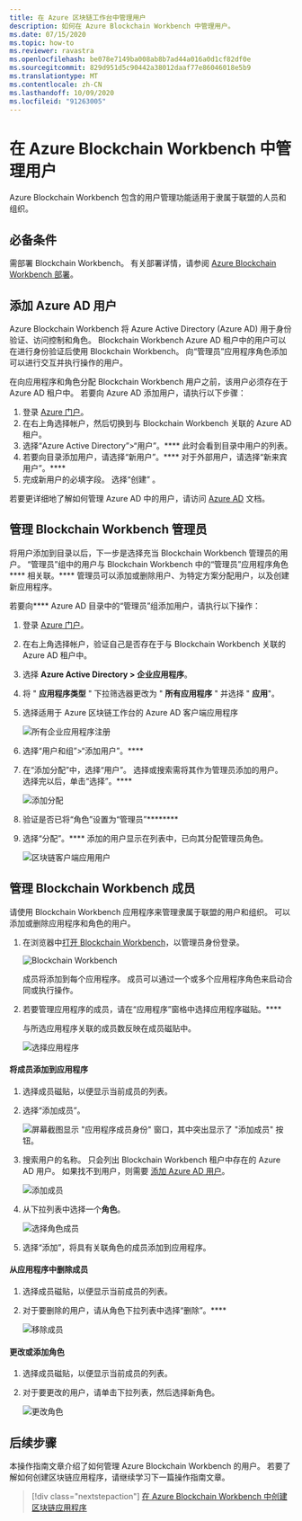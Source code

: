 ```yaml
---
title: 在 Azure 区块链工作台中管理用户
description: 如何在 Azure Blockchain Workbench 中管理用户。
ms.date: 07/15/2020
ms.topic: how-to
ms.reviewer: ravastra
ms.openlocfilehash: be078e7149ba008ab8b7ad44a016a0d1cf82df0e
ms.sourcegitcommit: 829d951d5c90442a38012daaf77e86046018e5b9
ms.translationtype: MT
ms.contentlocale: zh-CN
ms.lasthandoff: 10/09/2020
ms.locfileid: "91263005"
---
```

# <a name="manage-users-in-azure-blockchain-workbench"></a>在 Azure Blockchain Workbench 中管理用户

Azure Blockchain Workbench 包含的用户管理功能适用于隶属于联盟的人员和组织。

## <a name="prerequisites"></a>必备条件

需部署 Blockchain Workbench。 有关部署详情，请参阅 [Azure Blockchain Workbench 部署](deploy.md)。

## <a name="add-azure-ad-users"></a>添加 Azure AD 用户

Azure Blockchain Workbench 将 Azure Active Directory (Azure AD) 用于身份验证、访问控制和角色。 Blockchain Workbench Azure AD 租户中的用户可以在进行身份验证后使用 Blockchain Workbench。 向“管理员”应用程序角色添加可以进行交互并执行操作的用户。

在向应用程序和角色分配 Blockchain Workbench 用户之前，该用户必须存在于 Azure AD 租户中。 若要向 Azure AD 添加用户，请执行以下步骤：

1. 登录 [Azure 门户](https://portal.azure.com)。
1. 在右上角选择帐户，然后切换到与 Blockchain Workbench 关联的 Azure AD 租户。
1. 选择“Azure Active Directory”>“用户”。**** 此时会看到目录中用户的列表。
1. 若要向目录添加用户，请选择“新用户”。**** 对于外部用户，请选择“新来宾用户”。****
1. 完成新用户的必填字段。 选择“创建”  。

若要更详细地了解如何管理 Azure AD 中的用户，请访问 [Azure AD](../../active-directory/fundamentals/add-users-azure-active-directory.md) 文档。

## <a name="manage-blockchain-workbench-administrators"></a>管理 Blockchain Workbench 管理员

将用户添加到目录以后，下一步是选择充当 Blockchain Workbench 管理员的用户。 “管理员”组中的用户与 Blockchain Workbench 中的“管理员”应用程序角色**** 相关联。**** 管理员可以添加或删除用户、为特定方案分配用户，以及创建新应用程序。

若要向**** Azure AD 目录中的“管理员”组添加用户，请执行以下操作：

1. 登录 [Azure 门户](https://portal.azure.com)。
1. 在右上角选择帐户，验证自己是否存在于与 Blockchain Workbench 关联的 Azure AD 租户中。
1. 选择 **Azure Active Directory > 企业应用程序**。
1. 将 " **应用程序类型** " 下拉筛选器更改为 " **所有应用程序** " 并选择 " **应用**"。
1. 选择适用于 Azure 区块链工作台的 Azure AD 客户端应用程序

    ![所有企业应用程序注册](./media/manage-users/select-blockchain-client-app.png)

1. 选择“用户和组”>“添加用户”。****
1. 在“添加分配”中，选择“用户”。 选择或搜索需将其作为管理员添加的用户。 选择完以后，单击“选择”。****

    ![添加分配](./media/manage-users/add-user-assignment.png)

1. 验证是否已将“角色”设置为“管理员”********
1. 选择“分配”。**** 添加的用户显示在列表中，已向其分配管理员角色。

    ![区块链客户端应用用户](./media/manage-users/blockchain-admin-list.png)

## <a name="managing-blockchain-workbench-members"></a>管理 Blockchain Workbench 成员

请使用 Blockchain Workbench 应用程序来管理隶属于联盟的用户和组织。 可以添加或删除应用程序和角色的用户。

1. 在浏览器中[打开 Blockchain Workbench](deploy.md#blockchain-workbench-web-url)，以管理员身份登录。

    ![Blockchain Workbench](./media/manage-users/blockchain-workbench-applications.png)

    成员将添加到每个应用程序。 成员可以通过一个或多个应用程序角色来启动合同或执行操作。

1. 若要管理应用程序的成员，请在“应用程序”窗格中选择应用程序磁贴。****

    与所选应用程序关联的成员数反映在成员磁贴中。

    ![选择应用程序](./media/manage-users/blockchain-workbench-select-application.png)


#### <a name="add-member-to-application"></a>将成员添加到应用程序

1. 选择成员磁贴，以便显示当前成员的列表。
1. 选择“添加成员”。

    ![屏幕截图显示 "应用程序成员身份" 窗口，其中突出显示了 "添加成员" 按钮。](./media/manage-users/application-add-members.png)

1. 搜索用户的名称。  只会列出 Blockchain Workbench 租户中存在的 Azure AD 用户。 如果找不到用户，则需要 [添加 Azure AD 用户](#add-azure-ad-users)。

    ![添加成员](./media/manage-users/find-user.png)

1. 从下拉列表中选择一个**角色**。

    ![选择角色成员](./media/manage-users/application-select-role.png)

1. 选择“添加”，将具有关联角色的成员添加到应用程序。 

#### <a name="remove-member-from-application"></a>从应用程序中删除成员

1. 选择成员磁贴，以便显示当前成员的列表。
1. 对于要删除的用户，请从角色下拉列表中选择“删除”。****

    ![移除成员](./media/manage-users/application-remove-member.png)

#### <a name="change-or-add-role"></a>更改或添加角色

1. 选择成员磁贴，以便显示当前成员的列表。
1. 对于要更改的用户，请单击下拉列表，然后选择新角色。

    ![更改角色](./media/manage-users/application-change-role.png)

## <a name="next-steps"></a>后续步骤

本操作指南文章介绍了如何管理 Azure Blockchain Workbench 的用户。 若要了解如何创建区块链应用程序，请继续学习下一篇操作指南文章。

> [!div class="nextstepaction"]
> [在 Azure Blockchain Workbench 中创建区块链应用程序](create-app.md)
